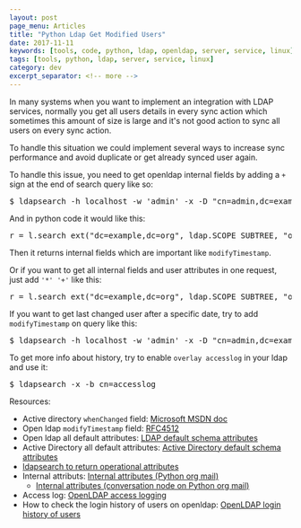 ```yaml
---
layout: post
page_menu: Articles
title: "Python Ldap Get Modified Users"
date: 2017-11-11
keywords: [tools, code, python, ldap, openldap, server, service, linux]
tags: [tools, python, ldap, server, service, linux]
category: dev
excerpt_separator: <!-- more -->
---
```

In many systems when you want to implement an integration with LDAP services, normally you get all users details in every sync action which sometimes this amount of size is large and it's not good action to sync all users on every sync action.
<!-- more -->

To handle this situation we could implement several ways to increase sync performance and avoid duplicate or get already synced user again.

To handle this issue, you need to get openldap internal fields by adding a `+` sign at the end of search query like so:
<pre>
$ ldapsearch -h localhost -w 'admin' -x -D "cn=admin,dc=example,dc=org" -b "DC=example,DC=org" +
</pre>

And in python code it would like this:
<pre>
r = l.search_ext("dc=example,dc=org", ldap.SCOPE_SUBTREE, "objectClass=*", ["+",], 0)
</pre>

Then it returns internal fields which are important like `modifyTimestamp`.

Or if you want to get all internal fields and user attributes in one request, just add `'*' '+'` like this:
<pre>
r = l.search_ext("dc=example,dc=org", ldap.SCOPE_SUBTREE, "objectClass=*", ["*", "+"], 0)
</pre>

If you want to get last changed user after a specific date, try to add `modifyTimestamp` on query like this:
<pre>
$ ldapsearch -h localhost -w 'admin' -x -D "cn=admin,dc=example,dc=org" -b "DC=example,DC=org" "modifyTimestamp>=20171012152507Z
</pre>

To get more info about history, try to enable `overlay accesslog` in your ldap and use it:
<pre>
$ ldapsearch -x -b cn=accesslog
</pre>

Resources:

 - Active directory `whenChanged` field: <a href="https://msdn.microsoft.com/en-us/library/ms680921(v=vs.85).aspx" target="_blank">Microsoft MSDN doc</a>
 - Open ldap `modifyTimestamp` field: <a href="https://tools.ietf.org/html/rfc4512" target="_blank">RFC4512</a>
 - Open ldap all default attributes: <a href="http://www.phpldaptools.com/reference/Default-Schema-Attributes/" target="_blank">LDAP default schema attributes</a>
 - Active Directory all default attributes: <a href="https://msdn.microsoft.com/en-us/library/ms675090(v=vs.85).aspx" target="_blank">Active Directory default schema attributes</a>
 - <a href="https://www.ibm.com/support/knowledgecenter/en/SSKTMJ_9.0.1/admin/conf_usingldapsearchtoreturnoperationalattributes_t.html" target="_blank">ldapsearch to return operational attributes</a>
 - Internal attributs: <a href="https://mail.python.org/pipermail/python-ldap/2009q3/002593.html" target="_blank">Internal attributes (Python org mail)</a>
    - <a href="https://mail.python.org/pipermail/python-ldap/2009q3/002594.html" target="_blank">Internal attributes (conversation node on Python org mail)</a>
 - Access log: <a href="http://www.openldap.org/doc/admin24/overlays.html#Access%20Logging" target="_blank">OpenLDAP access logging</a>
 - How to check the login history of users on openldap: <a href="https://www.openldap.org/lists/openldap-technical/201505/msg00117.html" target="_blank">OpenLDAP login history of users</a>